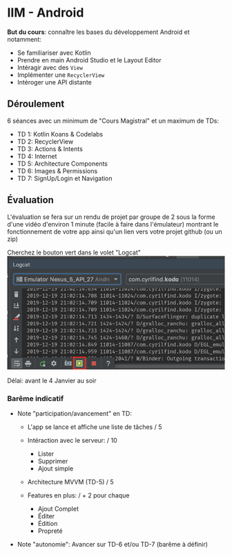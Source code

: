 # IIM - Android

**But du cours**: connaître les bases du développement Android et notamment:

- Se familiariser avec Kotlin
- Prendre en main Android Studio et le Layout Editor
- Intéragir avec des `View`
- Implémenter une `RecyclerView`
- Intéroger une API distante

## Déroulement

6 séances avec un minimum de "Cours Magistral" et un maximum de TDs:

- TD 1: Kotlin Koans & Codelabs
- TD 2: RecyclerView
- TD 3: Actions & Intents
- TD 4: Internet
- TD 5: Architecture Components
- TD 6: Images & Permissions
- TD 7: SignUp/Login et Navigation

## Évaluation

L'évaluation se fera sur un rendu de projet par groupe de 2 sous la forme d'une vidéo d'environ 1 minute (facile à faire dans l'émulateur) montrant le fonctionnement de votre app ainsi qu'un lien vers votre projet github (ou un zip)

Cherchez le bouton vert dans le volet "Logcat"
![Capturer une vidéo](video.png)

Délai: avant le 4 Janvier au soir

### Barême indicatif

- Note "participation/avancement" en TD:
    - L'app se lance et affiche une liste de tâches / 5
    - Intéraction avec le serveur: / 10
        - Lister
        - Supprimer
        - Ajout simple
    - Architecture MVVM (TD-5) / 5

    - Features en plus: / + 2 pour chaque
        - Ajout Complet
        - Éditer
        - Édition
        - Propreté

- Note "autonomie": Avancer sur TD-6 et/ou TD-7 (barême à définir)
